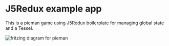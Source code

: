 # J5Redux example app

This is a pieman game using J5Redux boilerplate for managing global state and a Tessel.

![fritzing diagram for pieman]()
